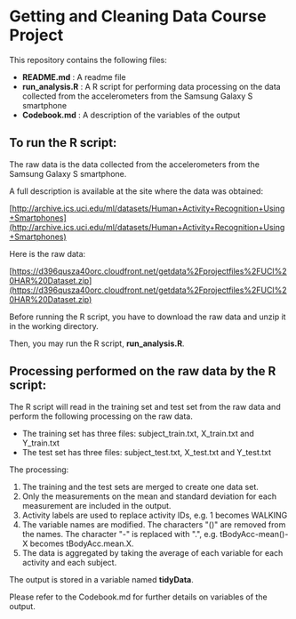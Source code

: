 Getting and Cleaning Data Course Project
===================

This repository contains the following files:

- **README.md** : A readme file
- **run_analysis.R** : A R script for performing data processing on the data collected from the accelerometers from the Samsung Galaxy S smartphone
- **Codebook.md** : A description of the variables of the output

## To run the R script: ##

The raw data is the data collected from the accelerometers from the Samsung Galaxy S smartphone. 

A full description is available at the site where the data was obtained: 

[http://archive.ics.uci.edu/ml/datasets/Human+Activity+Recognition+Using+Smartphones](http://archive.ics.uci.edu/ml/datasets/Human+Activity+Recognition+Using+Smartphones) 

Here is the raw data:

[https://d396qusza40orc.cloudfront.net/getdata%2Fprojectfiles%2FUCI%20HAR%20Dataset.zip](https://d396qusza40orc.cloudfront.net/getdata%2Fprojectfiles%2FUCI%20HAR%20Dataset.zip)

Before running the R script, you have to download the raw data and unzip it in the working directory.

Then, you may run the R script, **run_analysis.R**. 

## Processing performed on the raw data by the R script: ##

The R script will read in the training set and test set from the raw data and perform the following processing on the raw data.

- The training set has three files: subject\_train.txt, X\_train.txt and Y\_train.txt
- The test set has three files: subject\_test.txt, X\_test.txt and Y\_test.txt

The processing:

1. The training and the test sets are merged to create one data set.
2. Only the measurements on the mean and standard deviation for each measurement are included in the output. 
3. Activity labels are used to replace activity IDs, e.g. 1 becomes WALKING
4. The variable names are modified. The characters "()" are removed from the names. The character "-" is replaced with ".", e.g. tBodyAcc-mean()-X becomes tBodyAcc.mean.X.   
5. The data is aggregated by taking the average of each variable for each activity and each subject. 

The output is stored in a variable named **tidyData**.

Please refer to the Codebook.md for further details on variables of the output.



 




 



